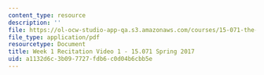 ```yaml
---
content_type: resource
description: ''
file: https://ol-ocw-studio-app-qa.s3.amazonaws.com/courses/15-071-the-analytics-edge-spring-2017/a1132d6c3b097727fdb6c0d04b6cbb5e_MIT15_071S17_Unit1_Recitation.pdf
file_type: application/pdf
resourcetype: Document
title: Week 1 Recitation Video 1 - 15.071 Spring 2017
uid: a1132d6c-3b09-7727-fdb6-c0d04b6cbb5e
---
```

